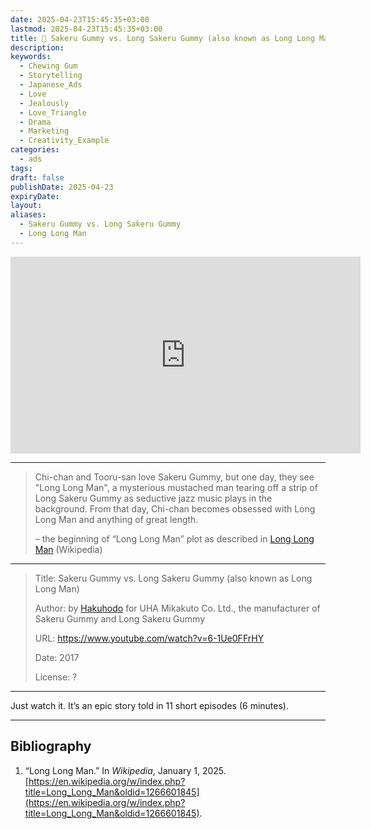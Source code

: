 ```yaml
---
date: 2025-04-23T15:45:35+03:00
lastmod: 2025-04-23T15:45:35+03:00
title: 💸 Sakeru Gummy vs. Long Sakeru Gummy (also known as Long Long Man)
description: 
keywords:
  - Chewing Gum
  - Storytelling
  - Japanese_Ads
  - Love
  - Jealously
  - Love_Triangle
  - Drama
  - Marketing
  - Creativity_Example
categories:
  - ads
tags: 
draft: false
publishDate: 2025-04-23
expiryDate: 
layout: 
aliases:
  - Sakeru Gummy vs. Long Sakeru Gummy
  - Long Long Man
---
```

<iframe width="560" height="315" src="https://www.youtube.com/embed/6-1Ue0FFrHY?si=EceixhPo1eoYHUNv" title="YouTube video player" frameborder="0" allow="accelerometer; autoplay; clipboard-write; encrypted-media; gyroscope; picture-in-picture; web-share" referrerpolicy="strict-origin-when-cross-origin" allowfullscreen></iframe>

---

> Chi-chan and Tooru-san love Sakeru Gummy, but one day, they see "Long Long Man", a mysterious mustached man tearing off a strip of Long Sakeru Gummy as seductive jazz music plays in the background. From that day, Chi-chan becomes obsessed with Long Long Man and anything of great length.
> 
> – the beginning of “Long Long Man” plot as described in [Long Long Man](https://en.wikipedia.org/wiki/Long_Long_Man) (Wikipedia)

---

> Title: Sakeru Gummy vs. Long Sakeru Gummy (also known as Long Long Man)
> 
> Author: by [Hakuhodo](https://en.wikipedia.org/wiki/Hakuhodo "Hakuhodo") for UHA Mikakuto Co. Ltd., the manufacturer of Sakeru Gummy and Long Sakeru Gummy
> 
> URL: https://www.youtube.com/watch?v=6-1Ue0FFrHY
> 
> Date: 2017
> 
> License: ?

---

Just watch it. It’s an epic story told in 11 short episodes (6 minutes).

---

## Bibliography

1. “Long Long Man.” In _Wikipedia_, January 1, 2025. [https://en.wikipedia.org/w/index.php?title=Long_Long_Man&oldid=1266601845](https://en.wikipedia.org/w/index.php?title=Long_Long_Man&oldid=1266601845).
